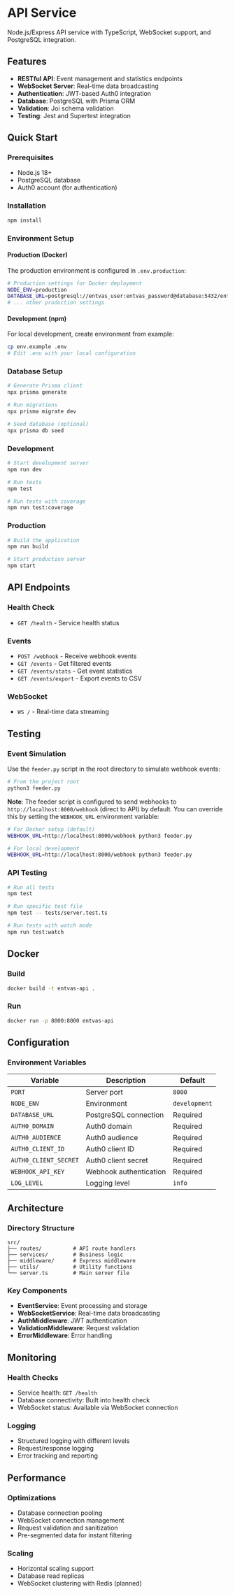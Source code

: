 # API Service

Node.js/Express API service with TypeScript, WebSocket support, and PostgreSQL integration.

## Features

- **RESTful API**: Event management and statistics endpoints
- **WebSocket Server**: Real-time data broadcasting
- **Authentication**: JWT-based Auth0 integration
- **Database**: PostgreSQL with Prisma ORM
- **Validation**: Joi schema validation
- **Testing**: Jest and Supertest integration

## Quick Start

### Prerequisites
- Node.js 18+
- PostgreSQL database
- Auth0 account (for authentication)

### Installation
```bash
npm install
```

### Environment Setup

#### Production (Docker)
The production environment is configured in `.env.production`:
```bash
# Production settings for Docker deployment
NODE_ENV=production
DATABASE_URL=postgresql://entvas_user:entvas_password@database:5432/entvas_db
# ... other production settings
```

#### Development (npm)
For local development, create environment from example:
```bash
cp env.example .env
# Edit .env with your local configuration
```

### Database Setup
```bash
# Generate Prisma client
npx prisma generate

# Run migrations
npx prisma migrate dev

# Seed database (optional)
npx prisma db seed
```

### Development
```bash
# Start development server
npm run dev

# Run tests
npm test

# Run tests with coverage
npm run test:coverage
```

### Production
```bash
# Build the application
npm run build

# Start production server
npm start
```

## API Endpoints

### Health Check
- `GET /health` - Service health status

### Events
- `POST /webhook` - Receive webhook events
- `GET /events` - Get filtered events
- `GET /events/stats` - Get event statistics
- `GET /events/export` - Export events to CSV

### WebSocket
- `WS /` - Real-time data streaming

## Testing

### Event Simulation
Use the `feeder.py` script in the root directory to simulate webhook events:

```bash
# From the project root
python3 feeder.py
```

**Note**: The feeder script is configured to send webhooks to `http://localhost:8000/webhook` (direct to API) by default. You can override this by setting the `WEBHOOK_URL` environment variable:

```bash
# For Docker setup (default)
WEBHOOK_URL=http://localhost:8000/webhook python3 feeder.py

# For local development
WEBHOOK_URL=http://localhost:8000/webhook python3 feeder.py
```

### API Testing
```bash
# Run all tests
npm test

# Run specific test file
npm test -- tests/server.test.ts

# Run tests with watch mode
npm run test:watch
```

## Docker

### Build
```bash
docker build -t entvas-api .
```

### Run
```bash
docker run -p 8000:8000 entvas-api
```

## Configuration

### Environment Variables

| Variable | Description | Default |
|----------|-------------|---------|
| `PORT` | Server port | `8000` |
| `NODE_ENV` | Environment | `development` |
| `DATABASE_URL` | PostgreSQL connection | Required |
| `AUTH0_DOMAIN` | Auth0 domain | Required |
| `AUTH0_AUDIENCE` | Auth0 audience | Required |
| `AUTH0_CLIENT_ID` | Auth0 client ID | Required |
| `AUTH0_CLIENT_SECRET` | Auth0 client secret | Required |
| `WEBHOOK_API_KEY` | Webhook authentication | Required |
| `LOG_LEVEL` | Logging level | `info` |

## Architecture

### Directory Structure
```
src/
├── routes/          # API route handlers
├── services/        # Business logic
├── middleware/      # Express middleware
├── utils/           # Utility functions
└── server.ts        # Main server file
```

### Key Components

- **EventService**: Event processing and storage
- **WebSocketService**: Real-time data broadcasting
- **AuthMiddleware**: JWT authentication
- **ValidationMiddleware**: Request validation
- **ErrorMiddleware**: Error handling

## Monitoring

### Health Checks
- Service health: `GET /health`
- Database connectivity: Built into health check
- WebSocket status: Available via WebSocket connection

### Logging
- Structured logging with different levels
- Request/response logging
- Error tracking and reporting

## Performance

### Optimizations
- Database connection pooling
- WebSocket connection management
- Request validation and sanitization
- Pre-segmented data for instant filtering

### Scaling
- Horizontal scaling support
- Database read replicas
- WebSocket clustering with Redis (planned)